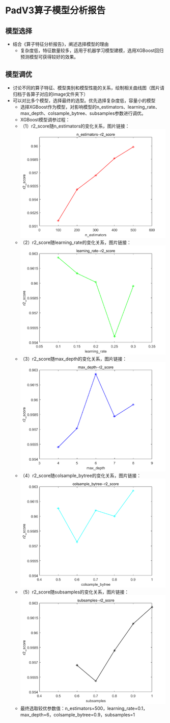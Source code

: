 # PadV3算子模型分析报告
## 模型选择
+ 结合《算子特征分析报告》，阐述选择模型的理由
  + 复杂度低，特征数量较多，适用于机器学习模型建模，选用XGBoost回归预测模型可获得较好的效果。
## 模型调优
+ 讨论不同的算子特征、模型类别和模型性能的关系，绘制相关曲线图（图片请归档于各算子对应的image文件夹下）
+ 可以对比多个模型，选择最终的选型。优先选择复杂度低，容量小的模型
  + 选择XGBoost作为模型，对影响模型的n_estimators、learning_rate、max_depth、colsample_bytree、subsamples参数进行调优。
  + XGBoost模型调参过程：
  + （1）r2_score随n_estimators的变化关系，图片链接：<br />![r2_score随n_estimators的变化](image/n_estimators--r2_score.png)
  + （2）r2_score随learning_rate的变化关系，图片链接：<br />![r2_score随learning_rate的变化](image/learning_rate--r2_score.png)
  + （3）r2_score随max_depth的变化关系，图片链接：<br />![r2_score随max_depth的变化](image/max_depth--r2_score.png)
  + （4）r2_score随colsample_bytree的变化关系，图片链接：<br />![r2_score随colsample_bytree的变化](image/colsample_bytree--r2_score.png)
  + （5）r2_score随subsamples的变化关系，图片链接：<br />![r2_score随subsamples的变化](image/subsamples--r2_score.png)
  + 最终选取较优参数值：n_estimators=500，learning_rate=0.1，max_depth=6，colsample_bytree=0.9，subsamples=1

